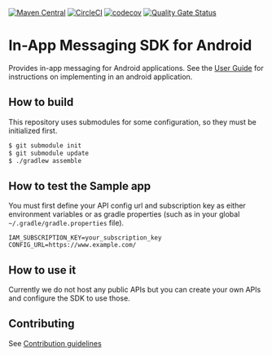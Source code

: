 [![Maven Central](https://img.shields.io/maven-central/v/io.github.rakutentech.inappmessaging/inappmessaging)](https://search.maven.org/artifact/io.github.rakutentech.inappmessaging/inappmessaging)
[![CircleCI](https://circleci.com/gh/rakutentech/android-inappmessaging.svg?style=svg)](https://circleci.com/gh/rakutentech/android-inappmessaging)
[![codecov](https://codecov.io/gh/rakutentech/android-inappmessaging/branch/master/graph/badge.svg)](https://codecov.io/gh/rakutentech/android-inappmessaging)
[![Quality Gate Status](https://sonarcloud.io/api/project_badges/measure?project=rakutentech_android-inappmessaging&metric=alert_status)](https://sonarcloud.io/summary/new_code?id=rakutentech_android-inappmessaging)

# In-App Messaging SDK for Android

Provides in-app messaging for Android applications. See the [User Guide](./inappmessaging/USERGUIDE.md) for instructions on implementing in an android application.

## How to build

This repository uses submodules for some configuration, so they must be initialized first.

```bash
$ git submodule init
$ git submodule update
$ ./gradlew assemble
```

## How to test the Sample app

You must first define your API config url and subscription key as either environment variables or as gradle properties (such as in your global `~/.gradle/gradle.properties` file).

```
IAM_SUBSCRIPTION_KEY=your_subscription_key
CONFIG_URL=https://www.example.com/
```

## How to use it

Currently we do not host any public APIs but you can create your own APIs and configure the SDK to use those.

## Contributing

See [Contribution guidelines](./CONTRIBUTING.md)
